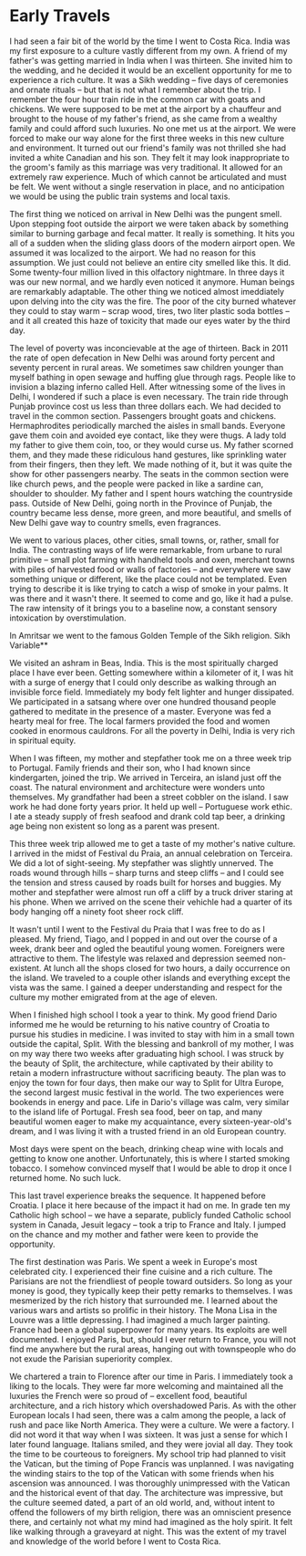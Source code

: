 # Early Travels

I had seen a fair bit of the world by the time I went to Costa Rica. India was my first exposure to a culture vastly different from my own. A friend of my father's was getting married in India when I was thirteen. She invited him to the wedding, and he decided it would be an excellent opportunity for me to experience a rich culture. It was a Sikh wedding – five days of ceremonies and ornate rituals – but that is not what I remember about the trip. I remember the four hour train ride in the common car with goats and chickens. We were supposed to be met at the airport by a chauffeur and brought to the house of my father's friend, as she came from a wealthy family and could afford such luxuries. No one met us at the airport. We were forced to make our way alone for the first three weeks in this new culture and environment. It turned out our friend's family was not thrilled she had invited a white Canadian and his son. They felt it may look inappropriate to the groom's family as this marriage was very traditional. It allowed for an extremely raw experience. Much of which cannot be articulated and must be felt. We went without a single reservation in place, and no anticipation we would be using the public train systems and local taxis.

The first thing we noticed on arrival in New Delhi was the pungent smell. Upon stepping foot outside the airport we were taken aback by something similar to burning garbage and fecal matter. It really is something. It hits you all of a sudden when the sliding glass doors of the modern airport open. We assumed it was localized to the airport. We had no reason for this assumption. We just could not believe an entire city smelled like this. It did. Some twenty-four million lived in this olfactory nightmare. In three days it was our new normal, and we hardly even noticed it anymore. Human beings are remarkably adaptable. The other thing we noticed almost imeddiately upon delving into the city was the fire. The poor of the city burned whatever they could to stay warm – scrap wood, tires, two liter plastic soda bottles – and it all created this haze of toxicity that made our eyes water by the third day.

The level of poverty was inconcievable at the age of thirteen. Back in 2011 the rate of open defecation in New Delhi was around forty percent and seventy percent in rural areas. We sometimes saw children younger than myself bathing in open sewage and huffing glue through rags. People like to invision a blazing inferno called Hell. After witnessing some of the lives in Delhi, I wondered if such a place is even necessary. The train ride through Punjab province cost us less than three dollars each. We had decided to travel in the common section. Passengers brought goats and chickens. Hermaphrodites periodically marched the aisles in small bands. Everyone gave them coin and avoided eye contact, like they were thugs. A lady told my father to give them coin, too, or they would curse us. My father scorned them, and they made these ridiculous hand gestures, like sprinkling water from their fingers, then they left. We made nothing of it, but it was quite the show for other passengers nearby. The seats in the common section were like church pews, and the people were packed in like a sardine can, shoulder to shoulder. My father and I spent hours watching the countryside pass. Outside of New Delhi, going north in the Province of Punjab, the country became less dense, more green, and more beautiful, and smells of New Delhi gave way to country smells, even fragrances.

We went to various places, other cities, small towns, or, rather, small for India. The contrasting ways of life were remarkable, from urbane to rural primitive – small plot farming with handheld tools and oxen, merchant towns with piles of harvested food or walls of factories – and everywhere we saw something unique or different, like the place could not be templated. Even trying to describe it is like trying to catch a wisp of smoke in your palms. It was there and it wasn't there. It seemed to come and go, like it had a pulse. The raw intensity of it brings you to a baseline now, a constant sensory intoxication by overstimulation.

In Amritsar we went to the famous Golden Temple of the Sikh religion. Sikh Variable**

We visited an ashram in Beas, India. This is the most spiritually charged place I have ever been. Getting somewhere within a kilometer of it, I was hit with a surge of energy that I could only describe as walking through an invisible force field. Immediately my body felt lighter and hunger dissipated. We participated in a satsang where over one hundred thousand people gathered to meditate in the presence of a master. Everyone was fed a hearty meal for free. The local farmers provided the food and women cooked in enormous cauldrons. For all the poverty in Delhi, India is very rich in spiritual equity.

When I was fifteen, my mother and stepfather took me on a three week trip to Portugal. Family friends and their son, who I had known since kindergarten, joined the trip. We arrived in Terceira, an island just off the coast. The natural environment and architecture were wonders unto themselves. My grandfather had been a street cobbler on the island. I saw work he had done forty years prior. It held up well – Portuguese work ethic. I ate a steady supply of fresh seafood and drank cold tap beer, a drinking age being non existent so long as a parent was present.

This three week trip allowed me to get a taste of my mother's native culture. I arrived in the midst of Festival du Praia, an annual celebration on Terceira. We did a lot of sight-seeing. My stepfather was slightly unnerved. The roads wound through hills – sharp turns and steep cliffs – and I could see the tension and stress caused by roads built for horses and buggies. My mother and stepfather were almost run off a cliff by a truck driver staring at his phone. When we arrived on the scene their vehichle had a quarter of its body hanging off a ninety foot sheer rock cliff.

It wasn't until I went to the Festival du Praia that I was free to do as I pleased. My friend, Tiago, and I popped in and out over the course of a week, drank beer and ogled the beautiful young women. Foreigners were attractive to them. The lifestyle was relaxed and depression seemed non-existent. At lunch all the shops closed for two hours, a daily occurrence on the island. We traveled to a couple other islands and everything except the vista was the same. I gained a deeper understanding and respect for the culture my mother emigrated from at the age of eleven.

When I finished high school I took a year to think. My good friend Dario informed me he would be returning to his native country of Croatia to pursue his studies in medicine. I was invited to stay with him in a small town outside the capital, Split. With the blessing and bankroll of my mother, I was on my way there two weeks after graduating high school. I was struck by the beauty of Split, the architecture, while captivated by their ability to retain a modern infrastructure without sacrificing beauty. The plan was to enjoy the town for four days, then make our way to Split for Ultra Europe, the second largest music festival in the world. The two experiences were bookends in energy and pace. Life in Dario's village was calm, very similar to the island life of Portugal. Fresh sea food, beer on tap, and many beautiful women eager to make my acquaintance, every sixteen-year-old's dream, and I was living it with a trusted friend in an old European country.

Most days were spent on the beach, drinking cheap wine with locals and getting to know one another. Unfortunately, this is where I started smoking tobacco. I somehow convinced myself that I would be able to drop it once I returned home. No such luck.

This last travel experience breaks the sequence. It happened before Croatia. I place it here because of the impact it had on me. In grade ten my Catholic high school – we have a separate, publicly funded Catholic school system in Canada, Jesuit legacy – took a trip to France and Italy. I jumped on the chance and my mother and father were keen to provide the opportunity.

The first destination was Paris. We spent a week in Europe's most celebrated city. I experienced their fine cuisine and a rich culture. The Parisians are not the friendliest of people toward outsiders. So long as your money is good, they typically keep their petty remarks to themselves. I was mesmerized by the rich history that surrounded me. I learned about the various wars and artists so prolific in their history. The Mona Lisa in the Louvre was a little depressing. I had imagined a much larger painting. France had been a global superpower for many years. Its exploits are well documented. I enjoyed Paris, but, should I ever return to France, you will not find me anywhere but the rural areas, hanging out with townspeople who do not exude the Parisian superiority complex.

We chartered a train to Florence after our time in Paris. I immediately took a liking to the locals. They were far more welcoming and maintained all the luxuries the French were so proud of – excellent food, beautiful architecture, and a rich history which overshadowed Paris. As with the other European locals I had seen, there was a calm among the people, a lack of rush and pace like North America. They were a culture. We were a factory. I did not word it that way when I was sixteen. It was just a sense for which I later found language. Italians smiled, and they were jovial all day. They took the time to be courteous to foreigners. My school trip had planned to visit the Vatican, but the timing of Pope Francis was unplanned. I was navigating the winding stairs to the top of the Vatican with some friends when his ascension was announced. I was thoroughly unimpressed with the Vatican and the historical event of that day. The architecture was impressive, but the culture seemed dated, a part of an old world, and, without intent to offend the followers of my birth religion, there was an omniscient presence there, and certainly not what my mind had imagined as the holy spirit. It felt like walking through a graveyard at night. This was the extent of my travel and knowledge of the world before I went to Costa Rica.
